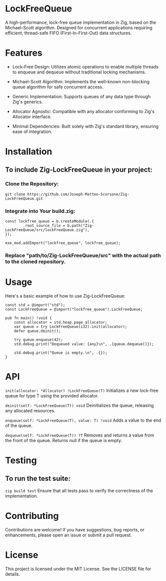 # LockFreeQueue

A high-performance, lock-free queue implementation in Zig, based on the Michael-Scott algorithm. Designed for concurrent applications requiring efficient, thread-safe FIFO (First-In-First-Out) data structures.

# Features
- Lock-Free Design: Utilizes atomic operations to enable multiple threads to enqueue and dequeue without traditional locking mechanisms.

- Michael-Scott Algorithm: Implements the well-known non-blocking queue algorithm for safe concurrent access.

- Generic Implementation: Supports queues of any data type through Zig's generics.

- Allocator Agnostic: Compatible with any allocator conforming to Zig's Allocator interface.

- Minimal Dependencies: Built solely with Zig's standard library, ensuring ease of integration.

# Installation

## To include Zig-LockFreeQueue in your project:

### Clone the Repository:
```git clone https://github.com/Joseph-Matteo-Scorsone/Zig-LockFreeQueue.git```

### Integrate into Your build.zig:
```
const lockfree_queue = b.createModule(.{
        .root_source_file = b.path("Zig-LockFreeQueue/src/lockFreeQueue.zig"),
});

exe_mod.addImport("lockfree_queue", lockfree_queue);
```
### Replace "path/to/Zig-LockFreeQueue/src" with the actual path to the cloned repository.

# Usage
Here's a basic example of how to use Zig-LockFreeQueue:
```
const std = @import("std");
const LockFreeQueue = @import("lockfree_queue").LockFreeQueue;

pub fn main() !void {
    const allocator = std.heap.page_allocator;
    var queue = try LockFreeQueue(i32).init(allocator);
    defer queue.deinit();

    try queue.enqueue(42);
    std.debug.print("Dequeued value: {any}\n", .{queue.dequeue()});

    std.debug.print("Queue is empty.\n", .{});
}
```

# API
```init(allocator: *Allocator) !LockFreeQueue(T)```
Initializes a new lock-free queue for type T using the provided allocator.

```deinit(self: *LockFreeQueue(T)) void```
Deinitializes the queue, releasing any allocated resources.

```enqueue(self: *LockFreeQueue(T), value: T) !void```
Adds a value to the end of the queue.

```dequeue(self: *LockFreeQueue(T)) ?T```
Removes and returns a value from the front of the queue. Returns null if the queue is empty.

# Testing
## To run the test suite:

```zig build test```
Ensure that all tests pass to verify the correctness of the implementation.

# Contributing
Contributions are welcome! If you have suggestions, bug reports, or enhancements, please open an issue or submit a pull request.

# License
This project is licensed under the MIT License. See the LICENSE file for details.

